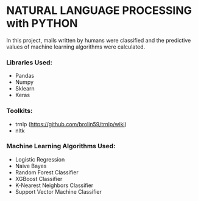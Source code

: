 # NATURAL LANGUAGE PROCESSING with PYTHON

In this project, mails written by humans were classified and the predictive values of machine learning algorithms were calculated.

### Libraries Used:

* Pandas
* Numpy
* Sklearn
* Keras
### Toolkits:
* trnlp  (https://github.com/brolin59/trnlp/wiki)
* nltk

### Machine Learning Algorithms Used:

* Logistic Regression
* Naive Bayes
* Random Forest Classifier
* XGBoost Classifier
* K-Nearest Neighbors Classifier
* Support Vector Machine Classifier


